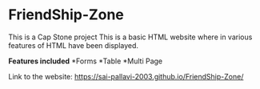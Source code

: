 # FriendShip-Zone
This is a Cap Stone project 
This is a basic HTML website where in various features of HTML have been displayed.

**Features included**
*Forms 
*Table
*Multi Page



Link to the website: https://sai-pallavi-2003.github.io/FriendShip-Zone/
